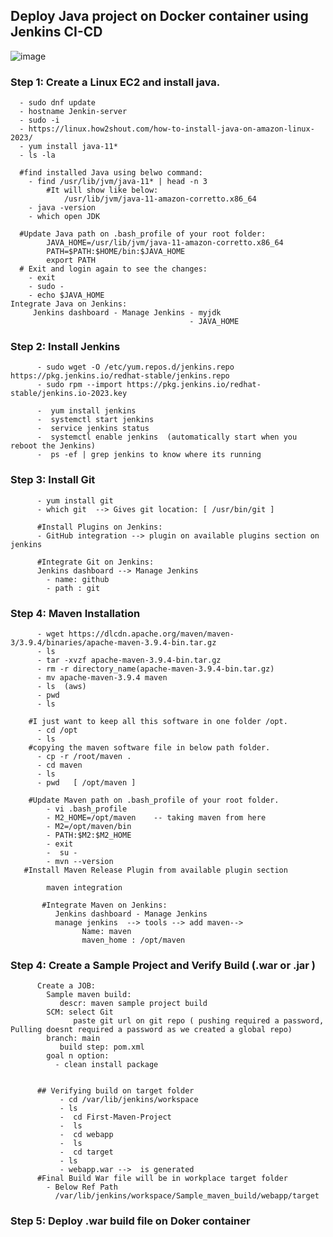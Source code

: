 ##  Deploy Java project on Docker container using Jenkins CI-CD

![image](https://github.com/rajuhpr/Jenkins/assets/142870952/c7952c7a-e421-4359-bf1f-1eed8fa54682)

### Step 1: Create a Linux EC2 and install java.
  ```
    - sudo dnf update  
    - hostname Jenkin-server 
    - sudo -i
    - https://linux.how2shout.com/how-to-install-java-on-amazon-linux-2023/
    - yum install java-11*
    - ls -la
  ```
      #find installed Java using belwo command:
        - find /usr/lib/jvm/java-11* | head -n 3
            #It will show like below:
                /usr/lib/jvm/java-11-amazon-corretto.x86_64
        - java -version
        - which open JDK

      #Update Java path on .bash_profile of your root folder:
        	JAVA_HOME=/usr/lib/jvm/java-11-amazon-corretto.x86_64
        	PATH=$PATH:$HOME/bin:$JAVA_HOME
	        export PATH
      # Exit and login again to see the changes:
        - exit
        - sudo -
        - echo $JAVA_HOME
    Integrate Java on Jenkins:
         Jenkins dashboard - Manage Jenkins - myjdk
                                            - JAVA_HOME 
        
  ### Step 2: Install Jenkins
          - sudo wget -O /etc/yum.repos.d/jenkins.repo https://pkg.jenkins.io/redhat-stable/jenkins.repo
          - sudo rpm --import https://pkg.jenkins.io/redhat-stable/jenkins.io-2023.key

          -  yum install jenkins
          -  systemctl start jenkins
          -  service jenkins status
          -  systemctl enable jenkins  (automatically start when you reboot the Jenkins)
          -  ps -ef | grep jenkins to know where its running

        
  ### Step 3: Install Git 
          - yum install git
          - which git  --> Gives git location: [ /usr/bin/git ]
          
          #Install Plugins on Jenkins:
          - GitHub integration --> plugin on available plugins section on jenkins
          
          #Integrate Git on Jenkins:
          Jenkins dashboard --> Manage Jenkins
          	- name: github
          	- path : git
           
  ### Step 4: Maven Installation
          - wget https://dlcdn.apache.org/maven/maven-3/3.9.4/binaries/apache-maven-3.9.4-bin.tar.gz
          - ls
          - tar -xvzf apache-maven-3.9.4-bin.tar.gz
          - rm -r directory_name(apache-maven-3.9.4-bin.tar.gz)
          - mv apache-maven-3.9.4 maven
          - ls  (aws)
          - pwd
          - ls
          
        #I just want to keep all this software in one folder /opt.
          - cd /opt
          - ls
        #copying the maven software file in below path folder.
          - cp -r /root/maven .
          - cd maven
          - ls
          - pwd   [ /opt/maven ]
          
        #Update Maven path on .bash_profile of your root folder.
            - vi .bash_profile
          	- M2_HOME=/opt/maven  	-- taking maven from here
          	- M2=/opt/maven/bin	
          	- PATH:$M2:$M2_HOME
            - exit
            -  su - 
            - mvn --version
       #Install Maven Release Plugin from available plugin section
            
            maven integration
            
           #Integrate Maven on Jenkins:
              Jenkins dashboard - Manage Jenkins
          	  manage jenkins  --> tools --> add maven-->  
                	Name: maven
                	maven_home : /opt/maven
                     
  ### Step 4: Create a Sample Project and Verify Build (.war or .jar )
            
          Create a JOB:
          	Sample maven build:
          	   descr: maven sample project build
          	SCM: select Git
          		  paste git url on git repo ( pushing required a password, Pulling doesnt required a password as we created a global repo)
          	branch: main
          	   build step: pom.xml 
          	goal n option:
          	  - clean install package

             
          ## Verifying build on target folder
               - cd /var/lib/jenkins/workspace
               - ls
               -  cd First-Maven-Project
               -  ls
               -  cd webapp
               -  ls
               -  cd target
               - ls  
               - webapp.war -->  is generated
          #Final Build War file will be in workplace target folder
            - Below Ref Path
              /var/lib/jenkins/workspace/Sample_maven_build/webapp/target


  ### Step 5: Deploy .war build file on Doker container
  

          
          

